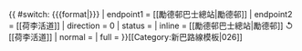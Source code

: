 {{ #switch: {{{format|}}}
  | endpoint1 = [[勵德邨巴士總站|勵德邨]]
  | endpoint2 = [[荷李活道]]
  | direction = 0
  | status = 
  | inline = [[勵德邨巴士總站|勵德邨]] ↺ [[荷李活道]]
  | normal =
  | full =
}}<noinclude>[[Category:新巴路線模板|026]]</noinclude>
